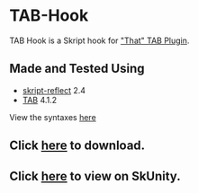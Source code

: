 # TAB-Hook
TAB Hook is a Skript hook for ["That" TAB Plugin](https://github.com/NEZNAMY/TAB).

## Made and Tested Using
- [skript-reflect](https://github.com/TPGamesNL/skript-reflect/releases) 2.4
- [TAB](https://github.com/NEZNAMY/TAB/releases) 4.1.2

View the syntaxes [here](https://github.com/erenkarakal/SkriptHarbor/tree/main/resources/tabhook/WIKI.md)

## Click [here](https://minhaskamal.github.io/DownGit/#/home?url=https://github.com/erenkarakal/SkriptHarbor/tree/main/resources/tabhook/tabhook) to download.
## Click [here](https://forums.skunity.com/resources/tab-hook.1533/) to view on SkUnity.